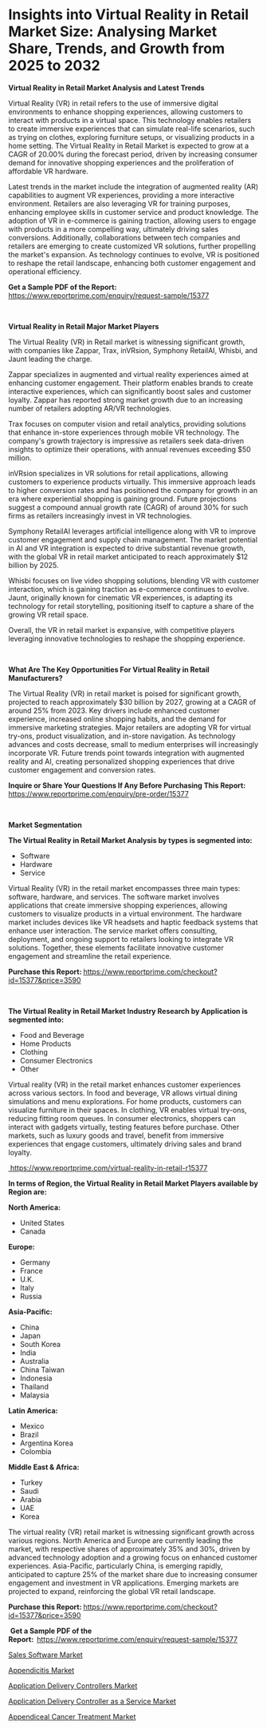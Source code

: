 <p><h1>Insights into Virtual Reality in Retail Market Size: Analysing Market Share, Trends, and Growth from 2025 to 2032</h1></p><p><strong>Virtual Reality in Retail Market Analysis and Latest Trends</strong></p>
<p><p>Virtual Reality (VR) in retail refers to the use of immersive digital environments to enhance shopping experiences, allowing customers to interact with products in a virtual space. This technology enables retailers to create immersive experiences that can simulate real-life scenarios, such as trying on clothes, exploring furniture setups, or visualizing products in a home setting. The Virtual Reality in Retail Market is expected to grow at a CAGR of 20.00% during the forecast period, driven by increasing consumer demand for innovative shopping experiences and the proliferation of affordable VR hardware.</p><p>Latest trends in the market include the integration of augmented reality (AR) capabilities to augment VR experiences, providing a more interactive environment. Retailers are also leveraging VR for training purposes, enhancing employee skills in customer service and product knowledge. The adoption of VR in e-commerce is gaining traction, allowing users to engage with products in a more compelling way, ultimately driving sales conversions. Additionally, collaborations between tech companies and retailers are emerging to create customized VR solutions, further propelling the market's expansion. As technology continues to evolve, VR is positioned to reshape the retail landscape, enhancing both customer engagement and operational efficiency.</p></p>
<p><strong>Get a Sample PDF of the Report:&nbsp;</strong> <a href="https://www.reportprime.com/enquiry/request-sample/15377?utm_campaign=2041&utm_medium=2&utm_source=Github&utm_content=ia&utm_term=20032025&utm_id=virtual-reality-in-retail">https://www.reportprime.com/enquiry/request-sample/15377</a></p>
<p>&nbsp;</p>
<p><strong>Virtual Reality in Retail Major Market Players</strong></p>
<p><p>The Virtual Reality (VR) in Retail market is witnessing significant growth, with companies like Zappar, Trax, inVRsion, Symphony RetailAI, Whisbi, and Jaunt leading the charge. </p><p>Zappar specializes in augmented and virtual reality experiences aimed at enhancing customer engagement. Their platform enables brands to create interactive experiences, which can significantly boost sales and customer loyalty. Zappar has reported strong market growth due to an increasing number of retailers adopting AR/VR technologies. </p><p>Trax focuses on computer vision and retail analytics, providing solutions that enhance in-store experiences through mobile VR technology. The company's growth trajectory is impressive as retailers seek data-driven insights to optimize their operations, with annual revenues exceeding $50 million.</p><p>inVRsion specializes in VR solutions for retail applications, allowing customers to experience products virtually. This immersive approach leads to higher conversion rates and has positioned the company for growth in an era where experiential shopping is gaining ground. Future projections suggest a compound annual growth rate (CAGR) of around 30% for such firms as retailers increasingly invest in VR technologies.</p><p>Symphony RetailAI leverages artificial intelligence along with VR to improve customer engagement and supply chain management. The market potential in AI and VR integration is expected to drive substantial revenue growth, with the global VR in retail market anticipated to reach approximately $12 billion by 2025.</p><p>Whisbi focuses on live video shopping solutions, blending VR with customer interaction, which is gaining traction as e-commerce continues to evolve. Jaunt, originally known for cinematic VR experiences, is adapting its technology for retail storytelling, positioning itself to capture a share of the growing VR retail space.</p><p>Overall, the VR in retail market is expansive, with competitive players leveraging innovative technologies to reshape the shopping experience.</p></p>
<p>&nbsp;</p>
<p><strong>What Are The Key Opportunities For Virtual Reality in Retail Manufacturers?</strong></p>
<p><p>The Virtual Reality (VR) in retail market is poised for significant growth, projected to reach approximately $30 billion by 2027, growing at a CAGR of around 25% from 2023. Key drivers include enhanced customer experience, increased online shopping habits, and the demand for immersive marketing strategies. Major retailers are adopting VR for virtual try-ons, product visualization, and in-store navigation. As technology advances and costs decrease, small to medium enterprises will increasingly incorporate VR. Future trends point towards integration with augmented reality and AI, creating personalized shopping experiences that drive customer engagement and conversion rates.</p></p>
<p><strong>Inquire or Share Your Questions If Any Before Purchasing This Report:</strong> <a href="https://www.reportprime.com/enquiry/pre-order/15377?utm_campaign=2041&utm_medium=2&utm_source=Github&utm_content=ia&utm_term=20032025&utm_id=virtual-reality-in-retail">https://www.reportprime.com/enquiry/pre-order/15377</a></p>
<p>&nbsp;</p>
<p><strong>Market Segmentation</strong></p>
<p><strong>The Virtual Reality in Retail Market Analysis by types is segmented into:</strong></p>
<p><ul><li>Software</li><li>Hardware</li><li>Service</li></ul></p>
<p><p>Virtual Reality (VR) in the retail market encompasses three main types: software, hardware, and services. The software market involves applications that create immersive shopping experiences, allowing customers to visualize products in a virtual environment. The hardware market includes devices like VR headsets and haptic feedback systems that enhance user interaction. The service market offers consulting, deployment, and ongoing support to retailers looking to integrate VR solutions. Together, these elements facilitate innovative customer engagement and streamline the retail experience.</p></p>
<p><strong>Purchase this Report:&nbsp;</strong><a href="https://www.reportprime.com/checkout?id=15377&price=3590&utm_campaign=2041&utm_medium=2&utm_source=Github&utm_content=ia&utm_term=20032025&utm_id=virtual-reality-in-retail">https://www.reportprime.com/checkout?id=15377&price=3590</a></p>
<p>&nbsp;</p>
<p><strong>The Virtual Reality in Retail Market Industry Research by Application is segmented into:</strong></p>
<p><ul><li>Food and Beverage</li><li>Home Products</li><li>Clothing</li><li>Consumer Electronics</li><li>Other</li></ul></p>
<p><p>Virtual reality (VR) in the retail market enhances customer experiences across various sectors. In food and beverage, VR allows virtual dining simulations and menu explorations. For home products, customers can visualize furniture in their spaces. In clothing, VR enables virtual try-ons, reducing fitting room queues. In consumer electronics, shoppers can interact with gadgets virtually, testing features before purchase. Other markets, such as luxury goods and travel, benefit from immersive experiences that engage customers, ultimately driving sales and brand loyalty.</p></p>
<p><a href="https://www.reportprime.com/virtual-reality-in-retail-r15377?utm_campaign=2041&utm_medium=2&utm_source=Github&utm_content=ia&utm_term=20032025&utm_id=virtual-reality-in-retail">&nbsp;https://www.reportprime.com/virtual-reality-in-retail-r15377</a></p>
<p><strong>In terms of Region, the Virtual Reality in Retail Market Players available by Region are:</strong></p>
<p>
    <p> <strong> North America: </strong>
        <ul>
            <li>United States</li>
            <li>Canada</li>
        </ul>
        </p> 
    <p> <strong> Europe: </strong>
        <ul>
            <li>Germany</li>
            <li>France</li>
            <li>U.K.</li>
            <li>Italy</li>
            <li>Russia</li>
        </ul>
        </p> 
    <p> <strong> Asia-Pacific: </strong>
        <ul>
            <li>China</li>
            <li>Japan</li>
            <li>South Korea</li>
            <li>India</li>
            <li>Australia</li>
            <li>China Taiwan</li>
            <li>Indonesia</li>
            <li>Thailand</li>
            <li>Malaysia</li>
        </ul>
        </p> 
    <p> <strong> Latin America: </strong>
        <ul>
            <li>Mexico</li>
            <li>Brazil</li>
            <li>Argentina Korea</li>
            <li>Colombia</li>
        </ul>
        </p> 
    <p> <strong> Middle East & Africa: </strong>
        <ul>
            <li>Turkey</li>
            <li>Saudi</li>
            <li>Arabia</li>
            <li>UAE</li>
            <li>Korea</li>
        </ul>
    </p>
    </p>
<p><p>The virtual reality (VR) retail market is witnessing significant growth across various regions. North America and Europe are currently leading the market, with respective shares of approximately 35% and 30%, driven by advanced technology adoption and a growing focus on enhanced customer experiences. Asia-Pacific, particularly China, is emerging rapidly, anticipated to capture 25% of the market share due to increasing consumer engagement and investment in VR applications. Emerging markets are projected to expand, reinforcing the global VR retail landscape.</p></p>
<p><strong>Purchase this Report: </strong><a href="https://www.reportprime.com/checkout?id=15377&price=3590&utm_campaign=2041&utm_medium=2&utm_source=Github&utm_content=ia&utm_term=20032025&utm_id=virtual-reality-in-retail">https://www.reportprime.com/checkout?id=15377&price=3590</a></p>
<p>&nbsp;<strong>Get a Sample PDF of the Report:&nbsp;&nbsp;</strong><a href="https://www.reportprime.com/enquiry/request-sample/15377?utm_campaign=2041&utm_medium=2&utm_source=Github&utm_content=ia&utm_term=20032025&utm_id=virtual-reality-in-retail">https://www.reportprime.com/enquiry/request-sample/15377</a></p>
<p><strong></strong></p>
<p><p><a href="https://github.com/jhoonatsev/Market-Research-Report-List-1/blob/main/sales-software-market.md?utm_campaign=2041&utm_medium=2&utm_source=Github&utm_content=ia&utm_term=20032025&utm_id=virtual-reality-in-retail">Sales Software Market</a></p><p><a href="https://github.com/godutetraeva/Market-Research-Report-List-1/blob/main/appendicitis-market.md?utm_campaign=2041&utm_medium=2&utm_source=Github&utm_content=ia&utm_term=20032025&utm_id=virtual-reality-in-retail">Appendicitis Market</a></p><p><a href="https://github.com/abuegalawixo/Market-Research-Report-List-1/blob/main/application-delivery-controllers-market.md?utm_campaign=2041&utm_medium=2&utm_source=Github&utm_content=ia&utm_term=20032025&utm_id=virtual-reality-in-retail">Application Delivery Controllers Market</a></p><p><a href="https://github.com/trossdushi7u/Market-Research-Report-List-1/blob/main/application-delivery-controller-as-a-service-market.md?utm_campaign=2041&utm_medium=2&utm_source=Github&utm_content=ia&utm_term=20032025&utm_id=virtual-reality-in-retail">Application Delivery Controller as a Service Market</a></p><p><a href="https://github.com/kirstejuvet/Market-Research-Report-List-1/blob/main/appendiceal-cancer-treatment-market.md?utm_campaign=2041&utm_medium=2&utm_source=Github&utm_content=ia&utm_term=20032025&utm_id=virtual-reality-in-retail">Appendiceal Cancer Treatment Market</a></p></p>